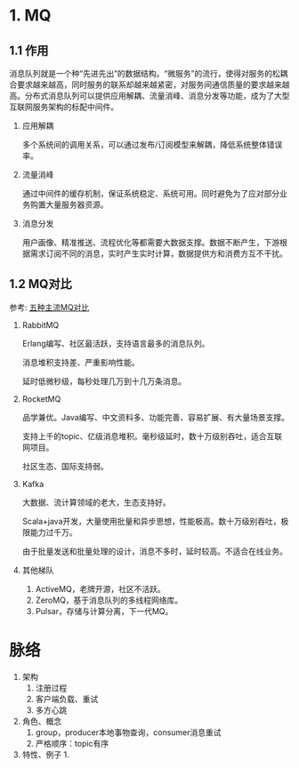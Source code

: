 # 1. MQ
## 1.1 作用

消息队列就是一个种“先进先出”的数据结构。“微服务”的流行，使得对服务的松耦合要求越来越高，同时服务的联系却越来越紧密，对服务间通信质量的要求越来越高。分布式消息队列可以提供应用解耦、流量消峰、消息分发等功能，成为了大型互联网服务架构的标配中间件。

1. 应用解耦

   多个系统间的调用关系，可以通过发布/订阅模型来解耦，降低系统整体错误率。

2. 流量消峰

   通过中间件的缓存机制，保证系统稳定、系统可用。同时避免为了应对部分业务购置大量服务器资源。

3. 消息分发

   用户画像、精准推送、流程优化等都需要大数据支撑。数据不断产生，下游根据需求订阅不同的消息，实时产生实时计算，数据提供方和消费方互不干扰。

## 1.2 MQ对比

参考: [五种主流MQ对比](http://www.52im.net/thread-2625-1-1.html)

1. RabbitMQ

   Erlang编写、社区最活跃，支持语言最多的消息队列。

   消息堆积支持差、严重影响性能。

   延时低微秒级，每秒处理几万到十几万条消息。

2. RocketMQ

   品学兼优。Java编写、中文资料多、功能完善、容易扩展、有大量场景支撑。

   支持上千的topic、亿级消息堆积。毫秒级延时，数十万级别吞吐，适合互联网项目。

   社区生态、国际支持弱。

3. Kafka

   大数据、流计算领域的老大，生态支持好。

   Scala+java开发，大量使用批量和异步思想，性能极高。数十万级别吞吐，极限能力过千万。

   由于批量发送和批量处理的设计，消息不多时，延时较高。不适合在线业务。

4. 其他梯队
   1. ActiveMQ，老牌开源，社区不活跃。
   2. ZeroMQ，基于消息队列的多线程网络库。
   3. Pulsar，存储与计算分离，下一代MQ。

# 脉络

1. 架构
   1. 注册过程
   2. 客户端负载、重试
   3. 多方心跳
2. 角色、概念
   1. group，producer本地事物查询，consumer消息重试
   2. 严格顺序：topic有序
3. 特性、例子
   1. 